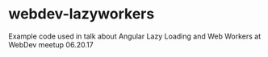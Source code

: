 # webdev-lazyworkers
Example code used in talk about Angular Lazy Loading and Web Workers at WebDev meetup 06.20.17
